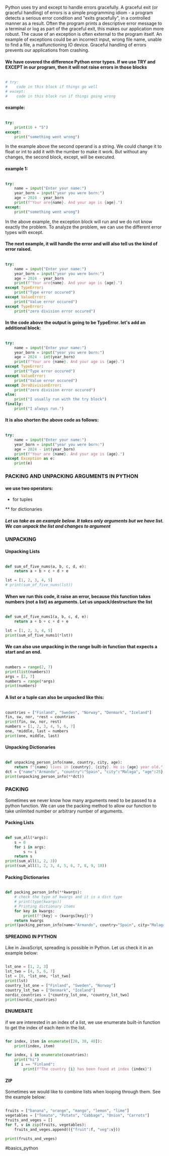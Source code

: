 Python uses try and except to handle errors gracefully. A graceful exit (or graceful handling) of errors is a simple programming idiom - a program detects a serious error condition and "exits gracefully", in a controlled manner as a result. Often the program prints a descriptive error message to a terminal or log as part of the graceful exit, this makes our application more robust. The cause of an exception is often external to the program itself. An example of exceptions could be an incorrect input, wrong file name, unable to find a file, a malfunctioning IO device. Graceful handling of errors prevents our applications from crashing.

#### We have covered the difference Python error types. If we use TRY and EXCEPT in our program, then it will not raise errors in those blocks

```python

# try:
#    code in this block if things go well
# except:
#    code in this block run if things going wrong

```

#### example:

```python

try:
    print(10 + "5")
except:
    print("something went wrong")

```

In the example above the second operand is a string. We could change it to float or int to add it with the number to make it work. But without any changes, the second block, except, will be executed.

#### example 1:

```python

try:
    name = input("Enter your name:")
    year_born = input("year you were born:")
    age = 2024 - year_born
    print(f"Your are{name}. And your age is {age}.")
except:
    print("something went wrong")

```

In the above example, the exception block will run and we do not know exactly the problem. To analyze the problem, we can use the different error types with except.

#### The next example, it will handle the error and will also tell us the kind of error raised.

```python

try:
    name = input("Enter your name:")
    year_born = input("year you were born:")
    age = 2024 - year_born
    print(f"Your are{name}. And your age is {age}.")
except TypeError:
    print("Type error occured")
except ValueError:
    print("Value error occured")
except TypeError:
    print("zero division error occured")

```

#### In the code above the output is going to be TypeError. let's add an additional block:

```python

try:
    name = input("Enter your name:")
    year_born = input("year you were born:")
    age = 2024 - int(year_born)
    print(f"Your are {name}. And your age is {age}.")
except TypeError:
    print("Type error occured")
except ValueError:
    print("Value error occured")
except ZeroDivisionError:
    print("zero division error occured")
else:
    print("I usually run with the try block")
finally:
    print("I always run.")

```

#### It is also shorten the above code as follows:

```python

try:
    name = input("Enter your name:")
    year_born = input("year you were born:")
    age = 2024 - int(year_born)
    print(f"Your are {name}. And your age is {age}.")
except Exception as e:
    print(e)

```

### PACKING AND UNPACKING ARGUMENTS IN PYTHON

#### we use two operators:

 * for tuples

 ** for dictionaries

##### Let us take as an example below. It takes only arguments but we have list. We can unpack the list and changes to argument

### UNPACKING

#### Unpacking Lists

```python

def sum_of_five_nums(a, b, c, d, e):
    return a + b + c + d + e

lst = [1, 2, 3, 4, 5]
# print(sum_of_five_nums(lst))

```

#### When we run this code, it raise an error, because this function takes numbers (not a list) as arguments. Let us unpack/destructure the list

```python

def sum_of_five_nums1(a, b, c, d, e):
    return a + b + c + d + e

lst = [1, 2, 3, 4, 5]
print(sum_of_five_nums1(*lst))

```

#### We can also use unpacking in the range built-in function that expects a start and an end.

```python

numbers = range(2, 7)
print(list(numbers))
args = [2, 7]
numbers = range(*args)
print(numbers)

```

#### A list or a tuple can also be unpacked like this:

```python

countries = ["Finland", "Sweden", "Norway", "Denmark", "Iceland"]
fin, sw, nor, *rest = countries
print(fin, sw, nor, rest)
numbers = [1, 2, 3, 4, 5, 6, 7]
one, *middle, last = numbers
print(one, middle, last)

```

#### Unpacking Dictionaries

```python

def unpacking_person_info(name, country, city, age):
    return f"{name} lives in {country}, {city}. He is {age} year old."
dct = {"name":"Armando", "country":"Spain", "city":"Malaga", "age":25}
print(unpacking_person_info(**dct))

```

### PACKING

Sometimes we never know how many arguments need to be passed to a python function. We can use the packing method to allow our function to take unlimited number or arbitrary number of arguments.

#### Packing Lists

```python

def sum_all(*args):
    s = 0
    for i in args:
        s += i
    return s
print(sum_all(1, 2, 3))
print(sum_all(1, 2, 3, 4, 5, 6, 7, 8, 9, 10))

```

#### Packing Dictionaries

```python

def packing_person_info(**kwargs):
    # check the type of kwargs and it is a dict type
    # print(type(kwargs))
    # Printing dictionary items
    for key in kwargs:
        print(f"{key} = {kwargs[key]}")
    return kwargs
print(packing_person_info(name="Armando", country="Spain", city="Malaga", age=25))

```

#### SPREADING IN PYTHON

Like in JavaScript, spreading is possible in Python. Let us check it in an example below:

```python

lst_one = [1, 2, 3]
lst_two = [4, 5, 6, 7]
lst = [0, *lst_one, *lst_two]
print(lst)
country_lst_one = ["Finland", "Sweden", "Norway"]
country_lst_two = ["Denmark", "Iceland"]
nordic_countries = [*country_lst_one, *country_lst_two]
print(nordic_countries)

```

#### ENUMERATE

if we are interested in an index of a list, we use enumerate built-in function to get the index of each item in the list.

```python

for index, item in enumerate([20, 30, 40]):
    print(index, item)

for index, i in enumerate(countries):
    print("hi")
    if i == "Finland":
        print(f"The country {i} has been found at index {index}")

```

#### ZIP

Sometimes we would like to combine lists when looping through them. See the example below:

```python

fruits = ["banana", "orange", "mango", "lemon", "lime"]
vegetables = ["Tomato", "Potato", "Cabbage", "Onion", "Carrots"]
fruits_and_veges = []
for f, v in zip(fruits, vegetables):
    fruits_and_veges.append(({"fruit":f, "veg":v}))

print(fruits_and_veges)

```

#basics_python
